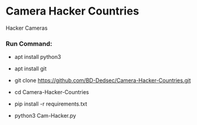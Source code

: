 # Camera Hacker Countries

Hacker Cameras

<h3> Run Command: </h3>

* apt install python3

* apt install git

* git clone https://github.com/BD-Dedsec/Camera-Hacker-Countries.git

* cd Camera-Hacker-Countries

* pip install -r requirements.txt

* python3 Cam-Hacker.py 

